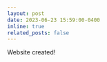 ```yaml
---
layout: post
date: 2023-06-23 15:59:00-0400
inline: true
related_posts: false
---
```


Website created!
